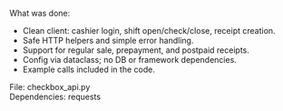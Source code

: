 What was done:
- Clean client: cashier login, shift open/check/close, receipt creation.
- Safe HTTP helpers and simple error handling.
- Support for regular sale, prepayment, and postpaid receipts.
- Config via dataclass; no DB or framework dependencies.
- Example calls included in the code.

File: checkbox_api.py  
Dependencies: requests
